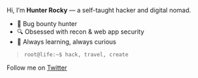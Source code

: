 Hi, I’m **Hunter Rocky** — a self-taught hacker and digital nomad.

- 🐞 Bug bounty hunter  
- 🔍 Obsessed with recon & web app security    
- 🧠 Always learning, always curious

> `root@life:~$ hack, travel, create`

Follow me on [Twitter](https://x.com/hunt3r_rocky)
